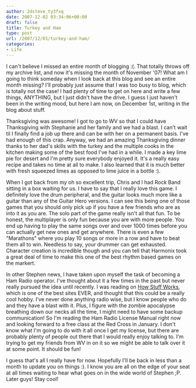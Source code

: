 ```yaml
---
author: 2dsteve_ty3fxq
date: 2007-12-02 03:34:06+00:00
draft: false
title: Turkey and Ham
type: post
url: /2007/12/01/turkey-and-ham/
categories:
- Life
---
```


I can't believe I missed an entire month of blogging :(. That totally throws off my archive list, and now it's missing the month of November '07! What am I going to think someday when I look back at this blog and see an entire month missing? I'll probably just assume that I was too busy to blog, which is totally not the case! I had plenty of time to get on here and write a few things, ANYTHING, but I just didn't have the drive. I guess I just haven't been in the writing mood, but here I am now, on December 1st, writing in the blog about stuff.

Thanksgiving was awesome! I got to go to WV so that I could have Thanksgiving with Stephanie and her family and we had a blast. I can't wait til I finally find a job up there and can be with her on a permanent basis. I've had enough of this crap. Anyway, we had an amazing Thanksgiving dinner thanks to her dad's skills with the turkey and the multiple cooks in the kitchen making some of the best food I've had in a while. I made a key lime pie for desert and I'm pretty sure everybody enjoyed it. It's a really easy recipe and takes no time at all to make. I also learned that it is much better with fresh squeezed limes as opposed to lime juice in a bottle :).

When I got back from my oh so excellent trip, Chris and I had Rock Band sitting in a box waiting for us. I have to say that I really love this game. I definitely love the drum peripheral, and the guitar looks much more like a guitar than any of the Guitar Hero versions. I can see this being one of those games that you should only pick up if you have a few friends who are as into it as you are. The solo part of the game really isn't all that fun. To be honest, the multiplayer is only fun because you are with more people.  You end up having to play the same songs over and over 1000 times before you can actually get new ones and get anywhere. There is even a few "Marathons" where you play 10 songs or more in a row and have to beat them all to win. Needless to say, your drummer can get exhausted. Character creation is incredible though and you can tell that Harmonix took a great deal of time to make this one of the best rhythm based games on the markert.

In other Stephen news, I have taken upon myself the task of becoming a Ham Radio operator. I've thought about it a few times in the past but never really pursued the idea until recently. I was reading on [How Stuff Works](http://www.howstuffworks.com), which is one of the best sites EVER, and thought that this could be a really cool hobby. I've never done anything radio wise, but I know people who do and they have  a blast with it. Plus, I figure with the zombie apocalypse breathing down our necks all the time, I might need to have some backup communication! So I'm reading the Ham Radio License Manual right now and looking forward to a free class at the Red Cross in January. I don't know what I'm going to do with it all once I get my license, but there are probably plenty of people out there that I would really enjoy talking to. I'm trying to get my friends from WV in on it so we might be able to talk over it at some point. It should be fun!

I guess that's all I really have for now. Hopefully I'll be back in less than a month to update you on things :). I know you are all on the edge of your seat at all times waiting to hear what goes on in the wide world of Stephen ;P. Later guys! Stay cool!
